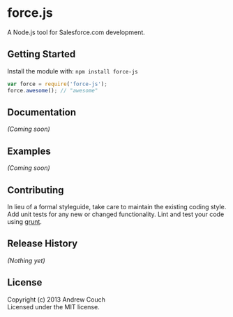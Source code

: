 # force.js

A Node.js tool for Salesforce.com development.

## Getting Started
Install the module with: `npm install force-js`

```javascript
var force = require('force-js');
force.awesome(); // "awesome"
```

## Documentation
_(Coming soon)_

## Examples
_(Coming soon)_

## Contributing
In lieu of a formal styleguide, take care to maintain the existing coding style. Add unit tests for any new or changed functionality. Lint and test your code using [grunt](https://github.com/gruntjs/grunt).

## Release History
_(Nothing yet)_

## License
Copyright (c) 2013 Andrew Couch  
Licensed under the MIT license.
